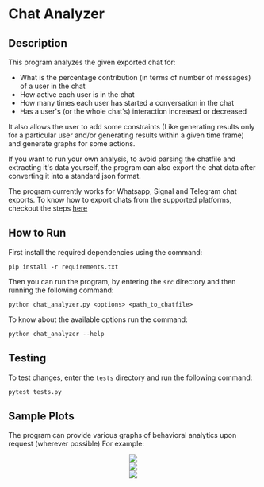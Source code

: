 # Chat Analyzer

## Description



This program analyzes the given exported chat for:
- What is the percentage contribution (in terms of number of messages) of a user in the chat
- How active each user is in the chat
- How many times each user has started a conversation in the chat
- Has a user's (or the whole chat's) interaction increased or decreased

It also allows the user to add some constraints (Like generating results only for a particular user and/or generating results within a given time frame) and generate graphs for some actions.

If you want to run your own analysis, to avoid parsing the chatfile and extracting it's data yourself, the program can also export the chat data after converting it into a standard json format.

The program currently works for Whatsapp, Signal and Telegram chat exports. To know how to export chats from the supported platforms, checkout the steps [here](docs/how-to-export.md)

## How to Run

First install the required dependencies using the command:

    pip install -r requirements.txt

Then you can run the program, by entering the `src` directory and then running the following command:

    python chat_analyzer.py <options> <path_to_chatfile>

To know about the available options run the command:

    python chat_analyzer --help

## Testing

To test changes, enter the `tests` directory and run the following command:

    pytest tests.py
    
    
## Sample Plots

The program can provide various graphs of behavioral analytics upon request (wherever possible)
For example:
<p align="center">
    <img src="https://user-images.githubusercontent.com/84586244/145166287-5643a572-ac17-4795-bdc6-43ab82a6274c.jpeg" /> <br>
    <img src="https://user-images.githubusercontent.com/84586244/145522800-17787372-c11f-43e3-9b5d-916a423ad747.jpeg" /><br>
    <img src="https://user-images.githubusercontent.com/84586244/145166146-c8186b67-8f9b-4572-8f20-329fdb3bcbbc.jpeg" />
</p>

